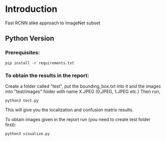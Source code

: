 # Introduction
Fast RCNN alike approach to ImageNet subset

## Python Version

### Prerequisites:
	pip install -r requirements.txt
  
### To obtain the results in the report:

Create a folder called "test", put the bounding_box.txt into it and the images into "test/images" folder with name X.JPEG (0.JPEG, 1.JPEG etc.)
Then run,
```
python3 test.py
```
This will give you the localization and confusion matrix results. 

To obtain images given in the report run (you need to create test folder first):
```
python3 visualize.py
```
